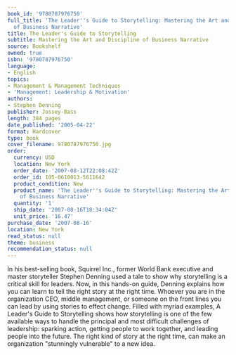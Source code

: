 ```yaml
---
book_id: '9780787976750'
full_title: 'The Leader''s Guide to Storytelling: Mastering the Art and Discipline
  of Business Narrative'
title: The Leader's Guide to Storytelling
subtitle: Mastering the Art and Discipline of Business Narrative
source: Bookshelf
owned: true
isbn: '9780787976750'
language:
- English
topics:
- Management & Management Techniques
- 'Management: Leadership & Motivation'
authors:
- Stephen Denning
publisher: Jossey-Bass
length: 384 pages
date_published: '2005-04-22'
format: Hardcover
type: book
cover_filename: 9780787976750.jpg
order:
  currency: USD
  location: New York
  order_date: '2007-08-12T22:08:42Z'
  order_id: 105-0610013-5611642
  product_condition: New
  product_name: 'The Leader''s Guide to Storytelling: Mastering the Art and Discipline
    of Business Narrative'
  quantity: '1'
  ship_date: '2007-08-16T18:34:04Z'
  unit_price: '16.47'
purchase_date: '2007-08-16'
location: New York
read_status: null
theme: business
recommendation_status: null
---
```

In his best-selling book, Squirrel Inc., former World Bank executive and master storyteller Stephen Denning used a tale to show why storytelling is a critical skill for leaders. Now, in this hands-on guide, Denning explains how you can learn to tell the right story at the right time. Whoever you are in the organization CEO, middle management, or someone on the front lines you can lead by using stories to effect change. Filled with myriad examples, A Leader's Guide to Storytelling shows how storytelling is one of the few available ways to handle the principal and most difficult challenges of leadership: sparking action, getting people to work together, and leading people into the future. The right kind of story at the right time, can make an organization "stunningly vulnerable" to a new idea.
